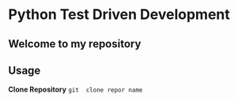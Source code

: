 # Python Test Driven Development
## Welcome to my repository
## Usage
**Clone Repository**
``
git  clone repor name
``
